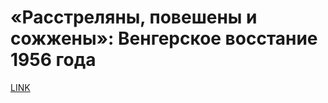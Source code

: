 # «Расстреляны, повешены и сожжены»: Венгерское восстание 1956 года



[LINK](https://varlamov.ru/2586619.html)